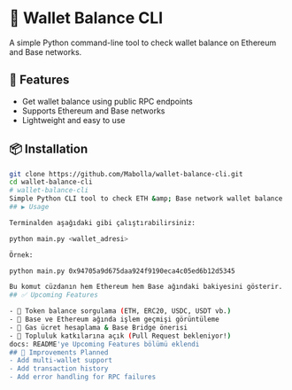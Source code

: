 # 🧾 Wallet Balance CLI

A simple Python command-line tool to check wallet balance on Ethereum and Base networks.

## 🚀 Features
- Get wallet balance using public RPC endpoints
- Supports Ethereum and Base networks
- Lightweight and easy to use

## 📦 Installation

```bash
git clone https://github.com/Mabolla/wallet-balance-cli.git
cd wallet-balance-cli
# wallet-balance-cli
Simple Python CLI tool to check ETH &amp; Base network wallet balance
## ▶ Usage

Terminalden aşağıdaki gibi çalıştırabilirsiniz:

python main.py <wallet_adresi>

Örnek:

python main.py 0x94705a9d675daa924f9190eca4c05ed6b12d5345

Bu komut cüzdanın hem Ethereum hem Base ağındaki bakiyesini gösterir.
## ✅ Upcoming Features

- 🚀 Token balance sorgulama (ETH, ERC20, USDC, USDT vb.)
- 🔁 Base ve Ethereum ağında işlem geçmişi görüntüleme
- 💸 Gas ücret hesaplama & Base Bridge önerisi
- 🤝 Topluluk katkılarına açık (Pull Request bekleniyor!)
docs: README'ye Upcoming Features bölümü eklendi
## 📌 Improvements Planned
- Add multi-wallet support
- Add transaction history
- Add error handling for RPC failures
